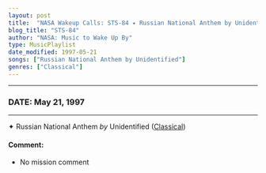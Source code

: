 ```yaml
---
layout: post
title:  "NASA Wakeup Calls: STS-84 ✦ Russian National Anthem by Unidentified ✺ May 21, 1997"
blog_title: "STS-84"
author: "NASA: Music to Wake Up By"
type: MusicPlaylist
date_modified: 1997-05-21
songs: ["Russian National Anthem by Unidentified"]
genres: ["Classical"]
---
```


----
### DATE: May 21, 1997
----
✦ Russian National Anthem *by* Unidentified ([Classical](https://www.discogs.com/genre/Classical)) <a target="blank_" href="https://www.discogs.com/Ivor-Lewis-2-Walter-Wilmott-Belgian-National-Anthem-Russian-National-Anthem/release/6935710">
    <i class="fas fa-compact-disc"
       title="Discogs entry for this song"
       alt="Discogs entry for this song"
       style="font-size: 1.1em;"></i></a>
    

#### Comment:
* No mission comment



<br/>
<center>
	<a target="_blank"
	   href="https://twitter.com/intent/tweet?hashtags=Space,NASA,Playlist,NASAWakeupCalls,SpaceProgram&text=🚀 {{ page.author}}, '{{ page.songs.first }}' {{ page.title }}, {{ site.url }}{{ page.url }}&via=nasawakeupcalls"><i class="fab fa-twitter" title="Tweet this page" alt="Tweet this page" style="font-size: 1.3em;"></i></a>
	&nbsp; 	<i class="fas fa-user-astronaut" style="font-size: 1.5em;"></i> &nbsp;
    <a id="custom_amazon_link"
       type="amzn" search="#"
       category="popular music">
    <i class="fab fa-amazon" style="font-size: 1.3em;"></i></a>
</center>

<!-- Randomly resolve an individual entry from a song array -->
<script src="/assets/javascript/seedrandom.min.js"></script>
<script>
  var wake_me_up = ["Russian National Anthem by Unidentified"];
  var prng = new Math.seedrandom();
  function randomSong() {
    song = wake_me_up[Math.floor(Math.random() * wake_me_up.length)];
    var amazon_link = document.getElementById("custom_amazon_link");
    amazon_link.setAttribute("search", song);
  }
  window.onload = randomSong();
</script>
